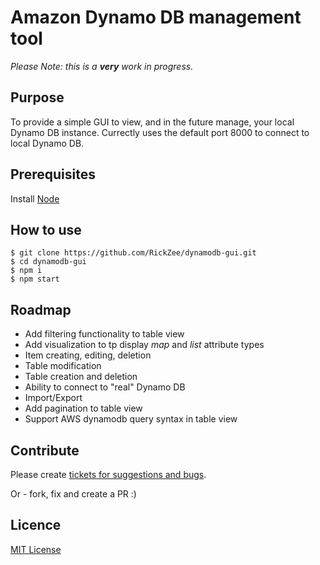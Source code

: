 # Amazon Dynamo DB management tool

*Please Note: this is a __very__ work in progress.* 

## Purpose
To provide a simple GUI to view, and in the future manage, your local Dynamo DB instance.
Currectly uses the default port 8000 to connect to local Dynamo DB.

## Prerequisites

Install [Node](https://nodejs.org/en/)

## How to use

```
$ git clone https://github.com/RickZee/dynamodb-gui.git
$ cd dynamodb-gui
$ npm i
$ npm start
```

## Roadmap

* Add filtering functionality to table view
* Add visualization to tp display *map* and *list* attribute types
* Item creating, editing, deletion
* Table modification
* Table creation and deletion
* Ability to connect to "real" Dynamo DB
* Import/Export
* Add pagination to table view
* Support AWS dynamodb query syntax in table view

## Contribute

Please create [tickets for suggestions and bugs](https://github.com/RickZee/dynamodb-gui/issues). 

Or - fork, fix and create a PR :)

## Licence

[MIT License](https://github.com/RickZee/dynamodb-gui/blob/master/LICENSE)
